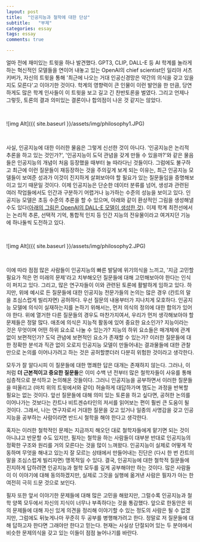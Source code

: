 ```yaml
---
layout: post
title:  "인공지능과 철학에 대한 단상"
subtitle:   "부제"
categories: essay
tags: essay
comments: true

---
```


얼마 전에 재미있는 트윗을 하나 발견했다. GPT3, CLIP, DALL-E 등 AI 학계를 놀라게 하는 혁신적인 모델들을 연이어 내놓고 있는 OpenAI의 chief scientist인 일리야 서츠키버가, 자신의 트윗을 통해 '최근에 나오는 거대 인공신경망은 약간의 의식을 갖고 있을지도 모른다'고 이야기한 것이다. 학계의 영향력이 큰 인물이 이런 발언을 한 만큼, 당연하게도 많은 학계 인사들이 이 트윗을 보고 길고 긴 찬반토론을 벌였다. 그리고 언제나 그렇듯, 토론의 결과 의미있는 결론이나 합의점이 나온 것 같지는 않았다.

<br />

![img Alt]({{ site.baseurl }}/assets/img/philosophy1.JPG)

<br />

사실, 인공지능에 대한 이러한 물음은 그렇게 신선한 것이 아니다. '인공지능은 논리적 추론을 하고 있는 것인가?', '인공지능이 도덕 관념을 갖게 만들 수 있을까?'와 같은 물음들은 인공지능의 개념이 처음 등장했을 때부터 늘 따라다닌 것들이다. 그럼에도 불구하고 최근에 이런 질문들이 재등장하는 것을 주의깊게 보게 되는 이유는, 최근 인공지능 모델들이 보여준 성과가 이것이 진지하게 살펴보아야 할 필요가 있는 질문들임을 증명해보이고 있기 때문일 것이다. 이제 인공지능은 단순한 데이터 분류를 넘어, 생성과 관련된 여러 작업들에서도 인간과 구분하기 어렵거나 능가하는 수준의 성능을 보이고 있다. 인공지능 모델은 초등 수준의 추론을 할 수 있으며, 아래와 같이 환상적인 그림을 생성해낼 수도 있다([아래의 그림은 OpenAI의 DALL-E 모델이 생성한 것](https://openai.com/dall-e-2/)). 이제 학계 최전선에서는 논리적 추론, 선택적 기억, 통합적 인지 등 인간 지능의 전유물이라고 여겨지던 기능에 하나둘씩 도전하고 있다.

<br />

![img Alt]({{ site.baseurl }}/assets/img/philosophy2.JPG)

<br />

이에 따라 점점 많은 사람들이 인공지능의 빠른 발달에 위기의식을 느끼고, '지금 고민할 필요가 적은 먼 미래의 문제'라고 치부해오던 질문들에 대해 고민해보아야 한다는 인식이 퍼지고 있다. 그리고, 많은 연구자들이 이와 관련된 토론에 활발하게 임하고 있다. 하지만, 위에 예시로 든 질문들에 대한 인공지능 전문가들의 논의는 많은 경우 (칸트의 말을 조심스럽게 빌리자면) 공허하다. 우선 질문의 내용부터가 지나치게 모호하다. 인공지능 모델에 의식이 실재하는지를 논하기 위해서는, 먼저 의식의 정의에 대한 합의가 있어야 한다. 위에 열거한 다른 질문들의 경우도 마찬가지여서, 우리가 먼저 생각해보아야 할 문제들은 정말 많다. 애초에 의식은 지능적 활동에 있어 중요한 요소인가? 지능이라는 것은 무엇이며 어떤 하위 요소로 나눌 수 있는가? 지능의 하위 요소들은 매개체에 관계 없이 보편적인가?  도덕 관념에 보편적인 요소가 존재할 수 있는가? 이러한 질문들에 대한 정확한 분석과 직관 없이 오로지 인공지능 모델이 만들어내는 결과물들에 대한 관찰만으로 논의를 이어나가려고 하는 것은 공허할뿐더러 다분히 위험한 것이라고 생각한다.

모두가 잘 알다시피 이 질문들에 대한 명쾌한 답은 대개는 존재하지 않는다. 그러나, 이처럼 **더 근본적이고 중요한 질문들**은 이미 수백 년 전부터 많은 철학자들이 사유를 통해 심층적으로 분석하고 논의해온 것들이다. 그러니 인공지능을 공부하면서 이러한 질문들을 떠올리고 (마치 위의 트윗에서와 같이) 허술하게 대답하가며 맴도는 과정을 반복할 필요는 없는 것이다. 앞선 질문들에 대해 의미 있는 토론을 하고 싶다면,  공허한 논의를 이어나가는 것보다는 칸트나 비트겐슈타인의 저서를 읽어보는 편이 훨씬 큰 도움이 될 것이다. 그래서, 나는 연구자로서 거대한 질문을 갖고 있거나 일종의 사명감을 갖고 인공지능을 공부하는 사람이라면 반드시 철학을 해야 한다고 생각한다.

혹자는 이러한 철학적인 문제는 지금까지 해오던 대로 철학자들에게 맡기면 되는 것이 아니냐고 반문할 수도 있지만, 필자는 철학을 하는 사람들이 대부분 반대로 인공지능의 정확한 구조와 원리를 거의 모른다는 것을 많이 느껴왔다. 인공지능이 실제로 어떻게 작동하며 무엇을 해내고 있는지 잘 모르는 상태에서 만들어내는 진단은 (다시 한 번 칸트의 말을 조심스럽게 빌리자면) 맹목적일 수 있다. 결국, 인공지능에 대한 철학적 질문들에 진지하게 답하려면 인공지능과 철학 모두를 깊게 공부해야만 하는 것이다. 많은 사람들이 이 이야기에 대해 동의하겠지만, 실제로 그것을 실행에 옮겨낸 사람은 필자가 아는 한 여전히 극히 드문 것으로 보인다.

필자 또한 앞서 이야기한 문제들에 대해 많은 고민을 해왔지만, 그럴수록 인공지능과 철학 양쪽 모두에서 자신의 지식이 너무나 부족하다는 것을 통감했다. 앞으로 한동안은 위의 문제들에 대해 자신 있게 의견을 정리해 이야기할 수 있는 정도의 사람은 될 수 없겠지만, 그럼에도 뒤늦게나마 꾸준히 두 공부를 병행해가려고 한다. 정말로 저 질문들에 대해 답하고자 한다면 그래야만 한다고 믿는다. 현재는 사실상 단절되어 있는 두 분야에서 비슷한 문제의식을 갖고 있는 이들이 점점 늘어나기를 바란다.
